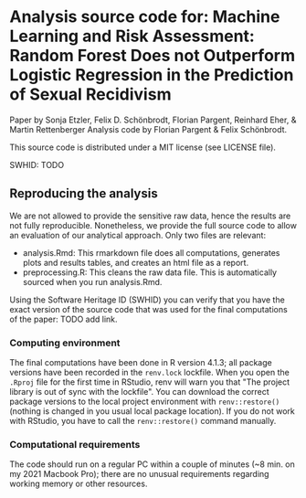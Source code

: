 # Analysis source code for: Machine Learning and Risk Assessment: Random Forest Does not Outperform Logistic Regression in the Prediction of Sexual Recidivism

Paper by Sonja Etzler, Felix D. Schönbrodt, Florian Pargent, Reinhard Eher, & Martin Rettenberger
Analysis code by Florian Pargent & Felix Schönbrodt.

This source code is distributed under a MIT license (see LICENSE file).

SWHID: TODO

## Reproducing the analysis
We are not allowed to provide the sensitive raw data, hence the results are not fully reproducible. Nonetheless, we provide the full source code to allow an evaluation of our analytical approach. Only two files are relevant:

* analysis.Rmd: This rmarkdown file does all computations, generates plots and results tables, and creates an html file as a report.
* preprocessing.R: This cleans the raw data file. This is automatically sourced when you run analysis.Rmd.

Using the Software Heritage ID (SWHID) you can verify that you have the exact version of the source code that was used for the final computations of the paper: TODO add link.

### Computing environment
The final computations have been done in R version 4.1.3; all package versions have been recorded in the `renv.lock` lockfile. When you open the `.Rproj` file for the first time in RStudio, renv will warn you that "The project library is out of sync with the lockfile". You can download the correct package versions to the local project environment with `renv::restore()` (nothing is changed in you usual local package location). If you do not work with RStudio, you have to call the `renv::restore()` command manually.

### Computational requirements
The code should run on a regular PC within a couple of minutes (~8 min. on my 2021 Macbook Pro); there are no unusual requirements regarding working memory or other resources.
